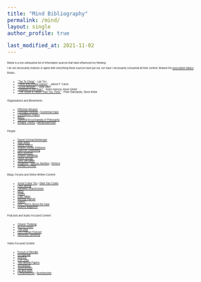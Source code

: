 ```yaml
---
title: "Mind Bibliography"
permalink: /mind/
layout: single
author_profile: true

last_modified_at: 2021-11-02
---
```


<style>
p,
li {
  font-size: 0.4em;
}
</style>

Below is a non-exhaustive list of information sources that have influenced my thinking.

I do not necessarily endorse or agree with everything these sources have put out, nor have I necessarily consumed all their content. Beware the [association fallacy](https://www.logicallyfallacious.com/logicalfallacies/Ad-Hominem-Guilt-by-Association).

Books:
- ["Tao Te Ching"](https://terebess.hu/english/tao/mitchell.html) - Lao Tzu
- ["Finite and Infinite Games"](https://www.goodreads.com/en/book/show/189989.Finite_and_Infinite_Games) - James P. Carse
- ["Scout Mindset"](https://www.goodreads.com/en/book/show/42041926-the-scout-mindset) - Julia Galef
- ["Elephant in the Brain"](https://www.goodreads.com/en/book/show/28820444-the-elephant-in-the-brain) - Robin Hanson, Kevin Simler
- ["The Future is Faster Than You Think"](https://www.goodreads.com/book/show/52290273-the-future-is-faster-than-you-think) - Peter Diamandis, Steve Kotler

Organisations and Movements:
- [Effective Altruism](https://forum.effectivealtruism.org/)
- [Foresight Institute](https://foresight.org/) / [Existential Hope](https://www.existentialhope.com/)
- [Consilience Project](https://consilienceproject.org/democracy-and-the-epistemic-commons/)
- [MAPS](https://maps.org/)
- [Stanford Encyclopedia of Philosophy](https://plato.stanford.edu/index.html)
- [Integral Theory](https://integrallife.com/what-is-integral-approach/) / [Metamodernism](https://metamoderna.org/metamodernism/)

People:
- [Daniel Schmachtenberger](https://www.youtube.com/watch?v=hGRNUw559SE)
- [Alan Watts](https://www.youtube.com/watch?v=2yWx7cqiSJI)
- [David Pearce](https://www.hedweb.com/hedonist.htm)
- [Andrés Gómez Emilsson](https://qualiacomputing.com/about/)
- [Spencer Greenberg](https://www.spencergreenberg.com/)
- [Nick Bostrom](https://www.nickbostrom.com/)
- [Anders Sandberg](https://aleph.se/andart2/about/)
- [David Sinclair](https://sinclair.hms.harvard.edu/people/david-sinclair)
- [John Vervaeke](https://www.youtube.com/playlist?list=PLND1JCRq8Vuh3f0P5qjrSdb5eC1ZfZwWJ)
- [Diogenes](https://penelope.uchicago.edu/~grout/encyclopaedia_romana/greece/hetairai/diogenes.html) / [Marcus Aurelius](http://classics.mit.edu/Antoninus/meditations.html) / [Seneca](https://tim.blog/2017/07/06/tao-of-seneca/)
- [Donald Hoffman](https://www.youtube.com/watch?v=ZTewDI8mlzE)

Blogs, Forums and Online Written Content:
- [Astral Codex Ten](https://astralcodexten.substack.com/) / [Slate Star Codex](https://slatestarcodex.com/)
- [Less Wrong](https://www.lesswrong.com/)
- [Fantastic Anachronism](https://fantasticanachronism.com/)
- [Nintil](https://nintil.com/)
- [Guzey](https://guzey.com/)
- [Cold Takes](https://www.cold-takes.com/)
- [Melting Asphalt](https://meltingasphalt.com/)
- [Gwern](https://www.gwern.net/index)
- [Don't Worry About the Vase ](https://thezvi.wordpress.com/)
- [Quanta Magazine](https://www.quantamagazine.org/)

Podcasts and Audio-Focused Content:
- [Clearer Thinking](https://clearerthinkingpodcast.com/)
- [80,000 Hours](https://80000hours.org/podcast/episodes/)
- [The Stoa](https://www.youtube.com/c/TheStoa/videos)
- [Lex Fridman Podcast](https://www.youtube.com/c/lexfridman/videos)
- [Rationally Speaking](http://rationallyspeakingpodcast.org/past-episodes/)

Video-Focused Content:
- [Pursuit of Wonder](https://www.youtube.com/c/PursuitofWonder/videos)
- [Kurzgasagt](https://www.youtube.com/c/inanutshell/videos)
- [exurb1a](https://www.youtube.com/c/Exurb1a/videos)
- [CGP Grey](https://www.youtube.com/watch?v=rStL7niR7gs)
- [Two Minute Papers](https://www.youtube.com/c/K%C3%A1rolyZsolnai/videos)
- [Veritaseum](https://www.youtube.com/c/veritasium/videos)
- [3Blue1Brown](https://www.youtube.com/c/3blue1brown/videos)
- [Up and Atom](https://www.youtube.com/c/UpandAtom/videos)
- [Computerphile](https://www.youtube.com/user/Computerphile/videos) / [Numberphile](https://www.youtube.com/user/numberphile/videos)
